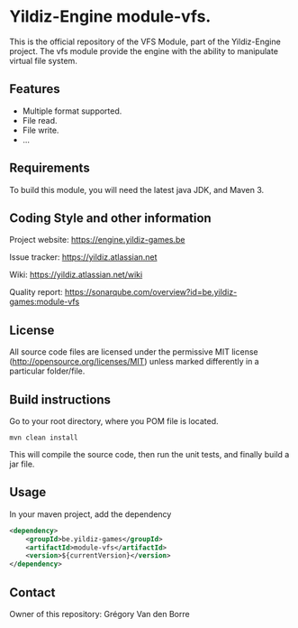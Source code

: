 # Yildiz-Engine module-vfs.

This is the official repository of the VFS Module, part of the Yildiz-Engine project.
The vfs module provide the engine with the ability to manipulate virtual file system.

## Features

* Multiple format supported.
* File read.
* File write.
* ...

## Requirements

To build this module, you will need the latest java JDK, and Maven 3.

## Coding Style and other information

Project website:
https://engine.yildiz-games.be

Issue tracker:
https://yildiz.atlassian.net

Wiki:
https://yildiz.atlassian.net/wiki

Quality report:
https://sonarqube.com/overview?id=be.yildiz-games:module-vfs

## License

All source code files are licensed under the permissive MIT license
(http://opensource.org/licenses/MIT) unless marked differently in a particular folder/file.

## Build instructions

Go to your root directory, where you POM file is located.

	mvn clean install

This will compile the source code, then run the unit tests, and finally build a jar file.

## Usage

In your maven project, add the dependency

```xml
<dependency>
    <groupId>be.yildiz-games</groupId>
    <artifactId>module-vfs</artifactId>
    <version>${currentVersion}</version>
</dependency>
```

## Contact
Owner of this repository: Grégory Van den Borre